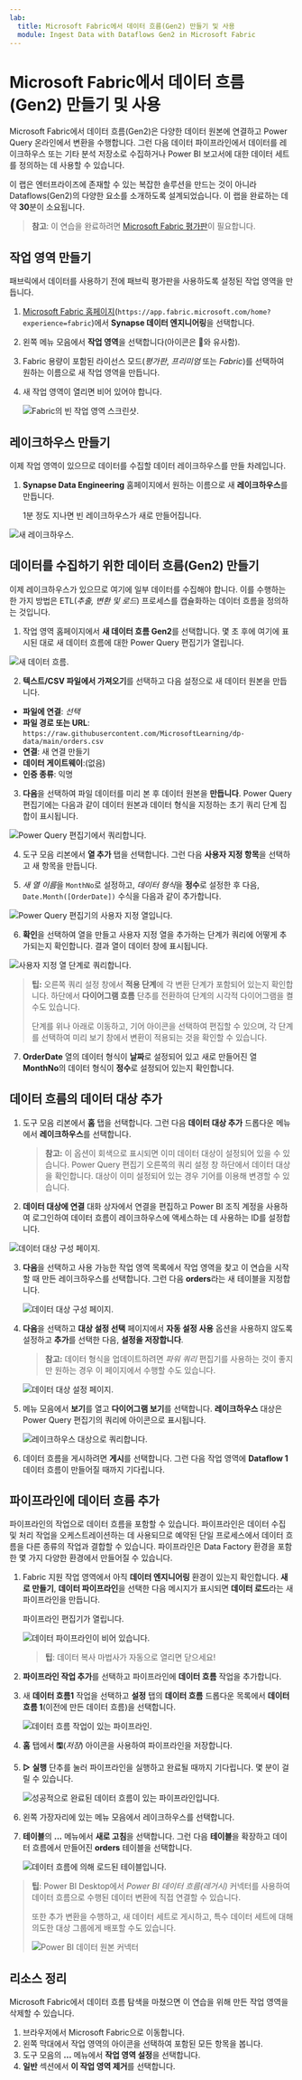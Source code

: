 ```yaml
---
lab:
  title: Microsoft Fabric에서 데이터 흐름(Gen2) 만들기 및 사용
  module: Ingest Data with Dataflows Gen2 in Microsoft Fabric
---
```


# Microsoft Fabric에서 데이터 흐름(Gen2) 만들기 및 사용

Microsoft Fabric에서 데이터 흐름(Gen2)은 다양한 데이터 원본에 연결하고 Power Query 온라인에서 변환을 수행합니다. 그런 다음 데이터 파이프라인에서 데이터를 레이크하우스 또는 기타 분석 저장소로 수집하거나 Power BI 보고서에 대한 데이터 세트를 정의하는 데 사용할 수 있습니다.

이 랩은 엔터프라이즈에 존재할 수 있는 복잡한 솔루션을 만드는 것이 아니라 Dataflows(Gen2)의 다양한 요소를 소개하도록 설계되었습니다. 이 랩을 완료하는 데 약 **30**분이 소요됩니다.

> **참고**: 이 연습을 완료하려면 [Microsoft Fabric 평가판](https://learn.microsoft.com/fabric/get-started/fabric-trial)이 필요합니다.

## 작업 영역 만들기

패브릭에서 데이터를 사용하기 전에 패브릭 평가판을 사용하도록 설정된 작업 영역을 만듭니다.

1. [Microsoft Fabric 홈페이지](https://app.fabric.microsoft.com/home?experience=fabric)(`https://app.fabric.microsoft.com/home?experience=fabric`)에서 **Synapse 데이터 엔지니어링**을 선택합니다.
1. 왼쪽 메뉴 모음에서 **작업 영역**을 선택합니다(아이콘은 와 유사함).
1. Fabric 용량이 포함된 라이선스 모드(*평가판*, *프리미엄* 또는 *Fabric*)를 선택하여 원하는 이름으로 새 작업 영역을 만듭니다.
1. 새 작업 영역이 열리면 비어 있어야 합니다.

    ![Fabric의 빈 작업 영역 스크린샷.](./Images/new-workspace.png)

## 레이크하우스 만들기

이제 작업 영역이 있으므로 데이터를 수집할 데이터 레이크하우스를 만들 차례입니다.

1. **Synapse Data Engineering** 홈페이지에서 원하는 이름으로 새 **레이크하우스**를 만듭니다.

    1분 정도 지나면 빈 레이크하우스가 새로 만들어집니다.

 ![새 레이크하우스.](./Images/new-lakehouse.png)

## 데이터를 수집하기 위한 데이터 흐름(Gen2) 만들기

이제 레이크하우스가 있으므로 여기에 일부 데이터를 수집해야 합니다. 이를 수행하는 한 가지 방법은 ETL(*추출, 변환 및 로드*) 프로세스를 캡슐화하는 데이터 흐름을 정의하는 것입니다.

1. 작업 영역 홈페이지에서 **새 데이터 흐름 Gen2**를 선택합니다. 몇 초 후에 여기에 표시된 대로 새 데이터 흐름에 대한 Power Query 편집기가 열립니다.

 ![새 데이터 흐름.](./Images/new-dataflow.png)

2. **텍스트/CSV 파일에서 가져오기**를 선택하고 다음 설정으로 새 데이터 원본을 만듭니다.
 - **파일에 연결**: *선택*
 - **파일 경로 또는 URL**: `https://raw.githubusercontent.com/MicrosoftLearning/dp-data/main/orders.csv`
 - **연결**: 새 연결 만들기
 - **데이터 게이트웨이**:(없음)
 - **인증 종류**: 익명

3. **다음**을 선택하여 파일 데이터를 미리 본 후 데이터 원본을 **만듭니다**. Power Query 편집기에는 다음과 같이 데이터 원본과 데이터 형식을 지정하는 초기 쿼리 단계 집합이 표시됩니다.

 ![Power Query 편집기에서 쿼리합니다.](./Images/power-query.png)

4. 도구 모음 리본에서 **열 추가** 탭을 선택합니다. 그런 다음 **사용자 지정 항목**을 선택하고 새 항목을 만듭니다.

5. *새 열 이름*을 `MonthNo`로 설정하고, *데이터 형식*을 **정수**로 설정한 후 다음, `Date.Month([OrderDate])` 수식을 다음과 같이 추가합니다.

 ![Power Query 편집기의 사용자 지정 열입니다.](./Images/custom-column.png)

6. **확인**을 선택하여 열을 만들고 사용자 지정 열을 추가하는 단계가 쿼리에 어떻게 추가되는지 확인합니다. 결과 열이 데이터 창에 표시됩니다.

 ![사용자 지정 열 단계로 쿼리합니다.](./Images/custom-column-added.png)

> **팁:** 오른쪽 쿼리 설정 창에서 **적용 단계**에 각 변환 단계가 포함되어 있는지 확인합니다. 하단에서 **다이어그램 흐름** 단추를 전환하여 단계의 시각적 다이어그램을 켤 수도 있습니다.
>
> 단계를 위나 아래로 이동하고, 기어 아이콘을 선택하여 편집할 수 있으며, 각 단계를 선택하여 미리 보기 창에서 변환이 적용되는 것을 확인할 수 있습니다.

7. **OrderDate** 열의 데이터 형식이 **날짜**로 설정되어 있고 새로 만들어진 열 **MonthNo**의 데이터 형식이 **정수**로 설정되어 있는지 확인합니다.

## 데이터 흐름의 데이터 대상 추가

1. 도구 모음 리본에서 **홈** 탭을 선택합니다. 그런 다음 **데이터 대상 추가** 드롭다운 메뉴에서 **레이크하우스**를 선택합니다.

   > **참고:** 이 옵션이 회색으로 표시되면 이미 데이터 대상이 설정되어 있을 수 있습니다. Power Query 편집기 오른쪽의 쿼리 설정 창 하단에서 데이터 대상을 확인합니다. 대상이 이미 설정되어 있는 경우 기어를 이용해 변경할 수 있습니다.

2. **데이터 대상에 연결** 대화 상자에서 연결을 편집하고 Power BI 조직 계정을 사용하여 로그인하여 데이터 흐름이 레이크하우스에 액세스하는 데 사용하는 ID를 설정합니다.

 ![데이터 대상 구성 페이지.](./Images/dataflow-connection.png)

3. **다음**을 선택하고 사용 가능한 작업 영역 목록에서 작업 영역을 찾고 이 연습을 시작할 때 만든 레이크하우스를 선택합니다. 그런 다음 **orders**라는 새 테이블을 지정합니다.

   ![데이터 대상 구성 페이지.](./Images/data-destination-target.png)

4. **다음**을 선택하고 **대상 설정 선택** 페이지에서 **자동 설정 사용** 옵션을 사용하지 않도록 설정하고 **추가**를 선택한 다음, **설정을 저장합니다**.
    > **참고:** 데이터 형식을 업데이트하려면 *파워 쿼리* 편집기를 사용하는 것이 좋지만 원하는 경우 이 페이지에서 수행할 수도 있습니다.

    ![데이터 대상 설정 페이지.](./Images/destination-settings.png)

5. 메뉴 모음에서 **보기**를 열고 **다이어그램 보기**를 선택합니다. **레이크하우스** 대상은 Power Query 편집기의 쿼리에 아이콘으로 표시됩니다.

   ![레이크하우스 대상으로 쿼리합니다.](./Images/lakehouse-destination.png)

6. 데이터 흐름을 게시하려면 **게시**를 선택합니다. 그런 다음 작업 영역에 **Dataflow 1** 데이터 흐름이 만들어질 때까지 기다립니다.

## 파이프라인에 데이터 흐름 추가

파이프라인의 작업으로 데이터 흐름을 포함할 수 있습니다. 파이프라인은 데이터 수집 및 처리 작업을 오케스트레이션하는 데 사용되므로 예약된 단일 프로세스에서 데이터 흐름을 다른 종류의 작업과 결합할 수 있습니다. 파이프라인은 Data Factory 환경을 포함한 몇 가지 다양한 환경에서 만들어질 수 있습니다.

1. Fabric 지원 작업 영역에서 아직 **데이터 엔지니어링** 환경이 있는지 확인합니다. **새로 만들기**, **데이터 파이프라인**을 선택한 다음 메시지가 표시되면 **데이터 로드**라는 새 파이프라인을 만듭니다.

   파이프라인 편집기가 열립니다.

   ![데이터 파이프라인이 비어 있습니다.](./Images/new-pipeline.png)

   > **팁**: 데이터 복사 마법사가 자동으로 열리면 닫으세요!

2. **파이프라인 작업 추가**를 선택하고 파이프라인에 **데이터 흐름** 작업을 추가합니다.

3. 새 **데이터 흐름1** 작업을 선택하고 **설정** 탭의 **데이터 흐름** 드롭다운 목록에서 **데이터 흐름 1**(이전에 만든 데이터 흐름)을 선택합니다.

   ![데이터 흐름 작업이 있는 파이프라인.](./Images/dataflow-activity.png)

4. **홈** 탭에서 **&#128427;**(*저장*) 아이콘을 사용하여 파이프라인을 저장합니다.
5. **&#9655; 실행** 단추를 눌러 파이프라인을 실행하고 완료될 때까지 기다립니다. 몇 분이 걸릴 수 있습니다.

   ![성공적으로 완료된 데이터 흐름이 있는 파이프라인입니다.](./Images/dataflow-pipeline-succeeded.png)

6. 왼쪽 가장자리에 있는 메뉴 모음에서 레이크하우스를 선택합니다.
7. **테이블**의 **...** 메뉴에서 **새로 고침**을 선택합니다. 그런 다음 **테이블**을 확장하고 데이터 흐름에서 만들어진 **orders** 테이블을 선택합니다.

   ![데이터 흐름에 의해 로드된 테이블입니다.](./Images/loaded-table.png)

> **팁**: Power BI Desktop에서 *Power BI 데이터 흐름(레거시)* 커넥터를 사용하여 데이터 흐름으로 수행된 데이터 변환에 직접 연결할 수 있습니다.
>
> 또한 추가 변환을 수행하고, 새 데이터 세트로 게시하고, 특수 데이터 세트에 대해 의도한 대상 그룹에게 배포할 수도 있습니다.
>
>![Power BI 데이터 원본 커넥터](Images/pbid-dataflow-connectors.png)

## 리소스 정리

Microsoft Fabric에서 데이터 흐름 탐색을 마쳤으면 이 연습을 위해 만든 작업 영역을 삭제할 수 있습니다.

1. 브라우저에서 Microsoft Fabric으로 이동합니다.
1. 왼쪽 막대에서 작업 영역의 아이콘을 선택하여 포함된 모든 항목을 봅니다.
1. 도구 모음의 **...** 메뉴에서 **작업 영역 설정**을 선택합니다.
1. **일반** 섹션에서 **이 작업 영역 제거**를 선택합니다.
